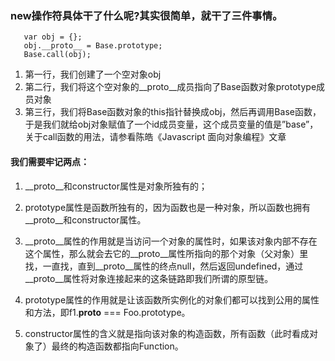 
### new操作符具体干了什么呢?其实很简单，就干了三件事情。
 ```
    var obj = {};
    obj.__proto__ = Base.prototype;
    Base.call(obj);
 ```
1. 第一行，我们创建了一个空对象obj
2. 第二行，我们将这个空对象的__proto__成员指向了Base函数对象prototype成员对象
3. 第三行，我们将Base函数对象的this指针替换成obj，然后再调用Base函数，
    于是我们就给obj对象赋值了一个id成员变量，这个成员变量的值是”base”，
    关于call函数的用法，请参看陈皓《Javascript 面向对象编程》文章

#### 我们需要牢记两点：

1. __proto__和constructor属性是对象所独有的；  

2. prototype属性是函数所独有的，因为函数也是一种对象，所以函数也拥有__proto__和constructor属性。  

3. __proto__属性的作用就是当访问一个对象的属性时，如果该对象内部不存在这个属性，那么就会去它的__proto__属性所指向的那个对象（父对象）里找，一直找，直到__proto__属性的终点null，然后返回undefined，通过__proto__属性将对象连接起来的这条链路即我们所谓的原型链。

4. prototype属性的作用就是让该函数所实例化的对象们都可以找到公用的属性和方法，即f1.__proto__ === Foo.prototype。  

5. constructor属性的含义就是指向该对象的构造函数，所有函数（此时看成对象了）最终的构造函数都指向Function。